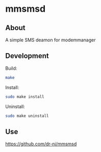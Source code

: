 # mmsmsd

## About
A simple SMS deamon for modemmanager

## Development

Build:
```sh
make
```

Install:
```sh
sudo make install
```

Uninstall:
```sh
sudo make uninstall
```

## Use



https://github.com/dr-ni/mmsmsd
